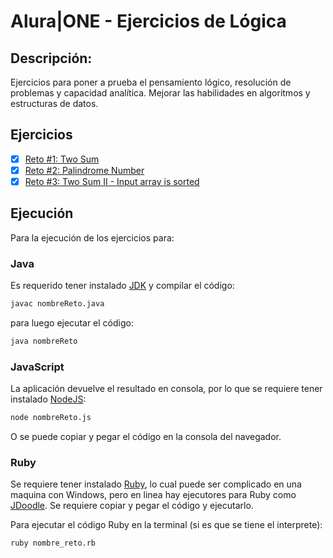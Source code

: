 # Alura|ONE - Ejercicios de Lógica

## Descripción:
Ejercicios para poner a prueba el pensamiento lógico, resolución de problemas y capacidad analítica. Mejorar las habilidades en algoritmos y estructuras de datos.

## Ejercicios
- [x] [Reto #1: Two Sum](./reto01-two-sum/README.md)
- [x] [Reto #2: Palindrome Number](./reto02-palindrome-number/README.md)
- [x] [Reto #3: Two Sum II - Input array is sorted](./reto03-two-sum-II-input-array-is-sorted/README.md)

## Ejecución
Para la ejecución de los ejercicios para:
### Java
Es requerido tener instalado [JDK](https://www.oracle.com/java/technologies/downloads/) y compilar el código:
```bash
javac nombreReto.java
```
para luego ejecutar el código:
```bash
java nombreReto
```

### JavaScript
La aplicación devuelve el resultado en consola, por lo que se requiere tener instalado [NodeJS](https://nodejs.org/en):
```bash
node nombreReto.js
```

O se puede copiar y pegar el código en la consola del navegador.

### Ruby
Se requiere tener instalado [Ruby](https://www.ruby-lang.org/en/), lo cual puede ser complicado en una maquina con Windows, pero en linea hay ejecutores para Ruby como [JDoodle](https://www.jdoodle.com/execute-ruby-online). Se requiere copiar y pegar el código y ejecutarlo.

Para ejecutar el código Ruby en la terminal (si es que se tiene el interprete):
```bash
ruby nombre_reto.rb
```
